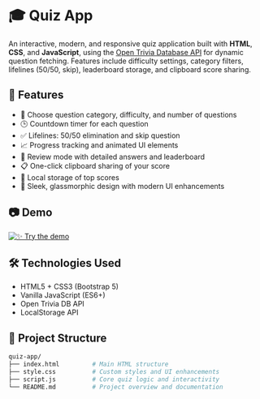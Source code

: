 # 🎓 Quiz App

An interactive, modern, and responsive quiz application built with **HTML**, **CSS**, and **JavaScript**, using the [Open Trivia Database API](https://opentdb.com/) for dynamic question fetching. Features include difficulty settings, category filters, lifelines (50/50, skip), leaderboard storage, and clipboard score sharing.

## 🚀 Features

- 🎯 Choose question category, difficulty, and number of questions
- 🕒 Countdown timer for each question
- ✅ Lifelines: 50/50 elimination and skip question
- 📈 Progress tracking and animated UI elements
- 🧠 Review mode with detailed answers and leaderboard
- 📋 One-click clipboard sharing of your score
- 💾 Local storage of top scores
- 🎨 Sleek, glassmorphic design with modern UI enhancements

## 📷 Demo

[![✨ Try the demo](https://img.shields.io/badge/Demo-Click%20Here-blue?style=for-the-badge&logo=appveyor)](https://streamable.com/js5qo5)


## 🛠️ Technologies Used

- HTML5 + CSS3 (Bootstrap 5)
- Vanilla JavaScript (ES6+)
- Open Trivia DB API
- LocalStorage API

## 📁 Project Structure

```bash
quiz-app/
├── index.html         # Main HTML structure
├── style.css          # Custom styles and UI enhancements
├── script.js          # Core quiz logic and interactivity
└── README.md          # Project overview and documentation
